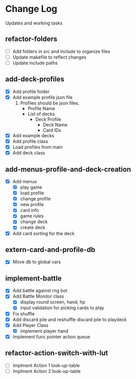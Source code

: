 # Change Log

Updates and working tasks

## refactor-folders
- [ ] Add folders in src and include to organize files
- [ ] Update makefile to reflect changes
- [ ] Update include paths

## add-deck-profiles
- [x] Add profile folder
- [x] Add example profile json file
    1. Profiles should be json files.
        - Profile Name
        - List of decks
            - Deck Profile
                - Deck Name
                - Card IDs
- [x] Add example decks 
- [x] Add profile class
- [x] Load profiles from main
- [x] Add deck class

## add-menus-profile-and-deck-creation
- [x] Add menus
    - [x] play game
    - [x] load profile
    - [x] change profile
    - [x] new profile
    - [x] card info
    - [x] game rules
    - [x] change deck
    - [x] create deck
- [x] Add card sorting for the deck

## extern-card-and-profile-db
- [x] Move db to global vars

## implement-battle
- [x] Add battle against rng bot
- [x] Add Battle Monitor class
    - [x] display round screen, hand, hp
    - [x] input validation for picking cards to play
- [x] Fix shuffle
- [x] Add discard pile and reshuffle discard pile to playdeck
- [x] Add Player Class
    - [x] implement player hand
- [x] Implement func pointer action queue

## refactor-action-switch-with-lut
- [ ] Implment Action 1 look-up-table
- [ ] Implment Action 2 look-up-table
